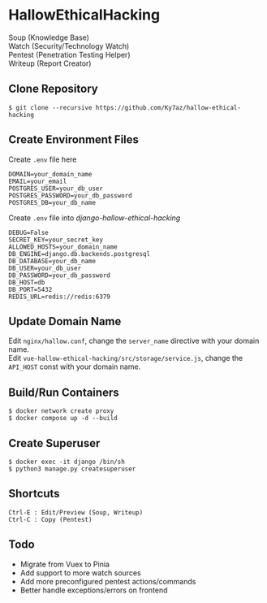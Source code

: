 # HallowEthicalHacking
Soup (Knowledge Base)  
Watch (Security/Technology Watch)  
Pentest (Penetration Testing Helper)  
Writeup (Report Creator)  

## Clone Repository
```
$ git clone --recursive https://github.com/Ky7az/hallow-ethical-hacking
```

## Create Environment Files
Create `.env` file here
```
DOMAIN=your_domain_name
EMAIL=your_email
POSTGRES_USER=your_db_user
POSTGRES_PASSWORD=your_db_password
POSTGRES_DB=your_db_name
```

Create `.env` file into *django-hallow-ethical-hacking*
```
DEBUG=False
SECRET_KEY=your_secret_key
ALLOWED_HOSTS=your_domain_name
DB_ENGINE=django.db.backends.postgresql
DB_DATABASE=your_db_name
DB_USER=your_db_user
DB_PASSWORD=your_db_password
DB_HOST=db
DB_PORT=5432
REDIS_URL=redis://redis:6379
```

## Update Domain Name
Edit `nginx/hallow.conf`, change the `server_name` directive with your domain name.  
Edit `vue-hallow-ethical-hacking/src/storage/service.js`, change the `API_HOST` const with your domain name.


## Build/Run Containers
```
$ docker network create proxy
$ docker compose up -d --build
```

## Create Superuser
```
$ docker exec -it django /bin/sh
$ python3 manage.py createsuperuser
```

## Shortcuts
```
Ctrl-E : Edit/Preview (Soup, Writeup)  
Ctrl-C : Copy (Pentest)
```

## Todo
- Migrate from Vuex to Pinia
- Add support to more watch sources  
- Add more preconfigured pentest actions/commands  
- Better handle exceptions/errors on frontend